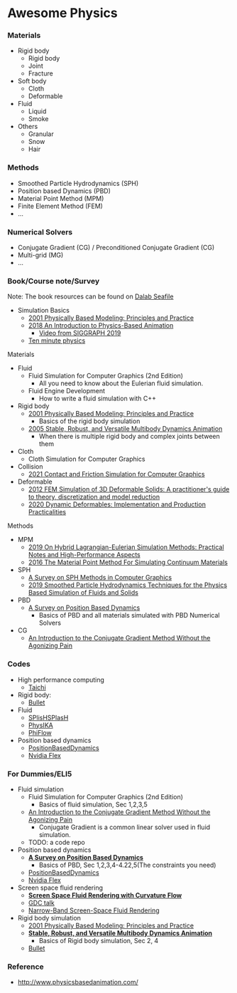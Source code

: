 # Awesome Physics

### Materials
- Rigid body
  - Rigid body
  - Joint
  - Fracture
- Soft body
  - Cloth
  - Deformable
- Fluid
  - Liquid
  - Smoke
- Others
  - Granular
  - Snow
  - Hair

### Methods
- Smoothed Particle Hydrodynamics (SPH)
- Position based Dynamics (PBD)
- Material Point Method (MPM)
- Finite Element Method (FEM)
- ...

### Numerical Solvers
- Conjugate Gradient (CG) / Preconditioned Conjugate Gradient (CG)
- Multi-grid (MG)
- ...

### Book/Course note/Survey

Note: The book resources can be found on [Dalab Seafile](http://dalab.se.sjtu.edu.cn:81/d/e3d109e7721e422eb13d/)

- Simulation Basics
  - [2001 Physically Based Modeling: Principles and Practice](http://www.cs.cmu.edu/~baraff/sigcourse/)
  - [2018 An Introduction to Physics-Based Animation](http://www.cs.ucr.edu/~shinar/papers/2018_introduction_to_pba.pdf)
    - [Video from SIGGRAPH 2019](https://www.youtube.com/watch?v=b_WJ-HwalwU)
  - [Ten minute physics](https://matthias-research.github.io/pages/tenMinutePhysics/index.html)

Materials
- Fluid
  - Fluid Simulation for Computer Graphics (2nd Edition)
    - All you need to know about the Eulerian fluid simulation.
  - Fluid Engine Development
    - How to write a fluid simulation with C++
- Rigid body
  - [2001 Physically Based Modeling: Principles and Practice](http://www.cs.cmu.edu/~baraff/sigcourse/)
    - Basics of the rigid body simulation
  - [2005 Stable, Robust, and Versatile Multibody Dynamics Animation](http://image.diku.dk/kenny/download/erleben.05.thesis.pdf)
    - When there is multiple rigid body and complex joints between them
- Cloth
  - Cloth Simulation for Computer Graphics
- Collision
  - [2021 Contact and Friction Simulation for Computer Graphics](https://siggraphcontact.github.io/)
- Deformable
  - [2012 FEM Simulation of 3D Deformable Solids: A practitioner's guide to theory, discretization and model reduction](https://viterbi-web.usc.edu/~jbarbic/femdefo/)
  - [2020 Dynamic Deformables: Implementation and Production Practicalities](http://www.tkim.graphics/DYNAMIC_DEFORMABLES/)

Methods
- MPM
  - [2019 On Hybrid Lagrangian-Eulerian Simulation Methods: Practical Notes and High-Performance Aspects](https://yuanming.taichi.graphics/publication/2019-mpm-tutorial/)
  - [2016 The Material Point Method For Simulating Continuum Materials](https://www.math.ucla.edu/~cffjiang/research/mpmcourse/mpmcourse.pdf)
- SPH
  - [A Survey on SPH Methods in Computer Graphics](https://animation.rwth-aachen.de/publication/0577/)
  - [2019 Smoothed Particle Hydrodynamics Techniques for the Physics Based Simulation of Fluids and Solids](https://interactivecomputergraphics.github.io/SPH-Tutorial/)
- PBD
  - [A Survey on Position Based Dynamics](http://mmacklin.com/2017-EG-CourseNotes.pdf)
    - Basics of PBD and all materials simulated with PBD
Numerical Solvers
- CG
  - [An Introduction to the Conjugate Gradient Method Without the Agonizing Pain](https://www.cs.cmu.edu/~quake-papers/painless-conjugate-gradient.pdf)


### Codes
- High performance computing
  - [Taichi](https://github.com/taichi-dev/taichi)
- Rigid body:
  - [Bullet](https://github.com/bulletphysics/bullet3)
- Fluid
  - [SPlisHSPlasH](https://github.com/InteractiveComputerGraphics/SPlisHSPlasH)
  - [PhysIKA](https://github.com/PhysikaTeam/PhysIKA)
  - [PhiFlow](https://github.com/tum-pbs/PhiFlow)
- Position based dynamics
  - [PositionBasedDynamics](https://github.com/InteractiveComputerGraphics/PositionBasedDynamics)
  - [Nvidia Flex](https://developer.nvidia.com/flex)


### For Dummies/ELI5
- Fluid simulation
  - Fluid Simulation for Computer Graphics (2nd Edition)
    - Basics of fluid simulation, Sec 1,2,3,5
  - [An Introduction to the Conjugate Gradient Method Without the Agonizing Pain](https://www.cs.cmu.edu/~quake-papers/painless-conjugate-gradient.pdf)
    - Conjugate Gradient is a common linear solver used in fluid simulation.
  - TODO: a code repo
- Position based dynamics
  - [**A Survey on Position Based Dynamics**](http://mmacklin.com/2017-EG-CourseNotes.pdf)
    - Basics of PBD, Sec 1,2,3,4-4.22,5(The constraints you need)
  - [PositionBasedDynamics](https://github.com/InteractiveComputerGraphics/PositionBasedDynamics)
  - [Nvidia Flex](https://developer.nvidia.com/flex)
- Screen space fluid rendering
  - [**Screen Space Fluid Rendering with Curvature Flow**](https://www.cs.rug.nl/~roe/publications/fluidcurvature.pdf)
  - [GDC talk](https://developer.download.nvidia.com/presentations/2010/gdc/Direct3D_Effects.pdf)
  - [Narrow-Band Screen-Space Fluid Rendering](https://onlinelibrary.wiley.com/doi/abs/10.1111/cgf.14510)
- Rigid body simulation
  - [2001 Physically Based Modeling: Principles and Practice](http://www.cs.cmu.edu/~baraff/sigcourse/)
  - [**Stable, Robust, and Versatile Multibody Dynamics Animation**](http://image.diku.dk/kenny/download/erleben.05.thesis.pdf)
    - Basics of Rigid body simulation, Sec 2, 4
  - [Bullet](https://github.com/bulletphysics/bullet3)

### Reference
- http://www.physicsbasedanimation.com/
